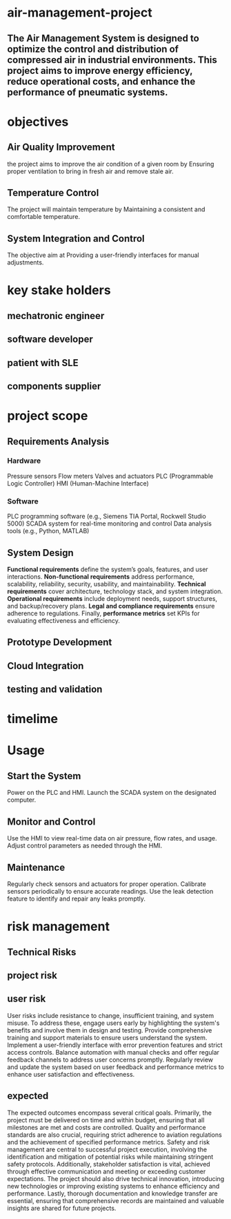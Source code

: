 # air-management-project
## The Air Management System is designed to optimize the control and distribution of compressed air in industrial environments. This project aims to improve energy efficiency, reduce operational costs, and enhance the performance of pneumatic systems.
# objectives
## Air Quality Improvement
the project aims to improve the air condition of a given room by Ensuring proper ventilation to bring in fresh air and remove stale air.
## Temperature Control
The project will maintain temperature by Maintaining a consistent and comfortable temperature.
## System Integration and Control
The objective aim at Providing a user-friendly interfaces for manual adjustments.
# key stake holders
## mechatronic engineer
## software developer
## patient with SLE
## components supplier
# project scope
##	Requirements Analysis
### Hardware
Pressure sensors
Flow meters 
Valves and actuators
PLC (Programmable Logic Controller)
HMI (Human-Machine Interface)
 ### Software
 PLC programming software (e.g., Siemens TIA Portal, Rockwell Studio 5000)
 SCADA system for real-time monitoring and control
Data analysis tools (e.g., Python, MATLAB)
## 	System Design
**Functional requirements** define the system’s goals, features, and user interactions. **Non-functional requirements** address performance, scalability, reliability, security, usability, and maintainability. **Technical requirements** cover architecture, technology stack, and system integration. **Operational requirements** include deployment needs, support structures, and backup/recovery plans. **Legal and compliance requirements** ensure adherence to regulations. Finally, **performance metrics** set KPIs for evaluating effectiveness and efficiency.
## 	Prototype Development
## 	Cloud Integration
## testing and validation
# timelime
# Usage
## Start the System
Power on the PLC and HMI.
Launch the SCADA system on the designated computer.
## Monitor and Control
Use the HMI to view real-time data on air pressure, flow rates, and usage.
Adjust control parameters as needed through the HMI.
## Maintenance
Regularly check sensors and actuators for proper operation.
Calibrate sensors periodically to ensure accurate readings.
Use the leak detection feature to identify and repair any leaks promptly.
# risk management
## Technical Risks
## project risk
## user risk
User risks include resistance to change, insufficient training, and system misuse. To address these, engage users early by highlighting the system's benefits and involve them in design and testing. Provide comprehensive training and support materials to ensure users understand the system. Implement a user-friendly interface with error prevention features and strict access controls. Balance automation with manual checks and offer regular feedback channels to address user concerns promptly. Regularly review and update the system based on user feedback and performance metrics to enhance user satisfaction and effectiveness.
## expected  
 The expected outcomes encompass several critical goals. Primarily, the project must be delivered on time and within budget, ensuring that all milestones are met and costs are controlled. Quality and performance standards are also crucial, requiring strict adherence to aviation regulations and the achievement of specified performance metrics. Safety and risk management are central to successful project execution, involving the identification and mitigation of potential risks while maintaining stringent safety protocols. Additionally, stakeholder satisfaction is vital, achieved through effective communication and meeting or exceeding customer expectations. The project should also drive technical innovation, introducing new technologies or improving existing systems to enhance efficiency and performance. Lastly, thorough documentation and knowledge transfer are essential, ensuring that comprehensive records are maintained and valuable insights are shared for future projects.
